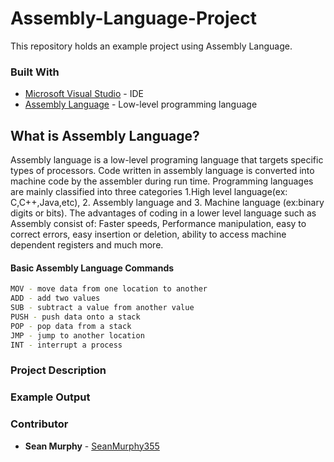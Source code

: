 # Assembly-Language-Project
This repository holds an example project using Assembly Language.

### Built With
* [Microsoft Visual Studio](https://visualstudio.microsoft.com/pl/) - IDE
* [Assembly Language](https://en.wikipedia.org/wiki/Assembly_language) - Low-level programming language

## What is Assembly Language?
Assembly language is a low-level programing language that targets specific types of processors. Code written in assembly language is converted into machine code by the assembler during run time. Programming languages are mainly classified into three categories 1.High level language(ex: C,C++,Java,etc), 2. Assembly language and 3. Machine language (ex:binary digits or bits). The advantages of coding in a lower level language such as Assembly consist of: Faster speeds, Performance manipulation, easy to correct errors, easy insertion or deletion, ability to access machine dependent registers and much more.

#### Basic Assembly Language Commands
~~~sh
MOV - move data from one location to another
ADD - add two values
SUB - subtract a value from another value
PUSH - push data onto a stack
POP - pop data from a stack
JMP - jump to another location
INT - interrupt a process
~~~

### Project Description


### Example Output

### Contributor

* **Sean Murphy** - [SeanMurphy355](https://github.com/Seanmurphy355)

##

